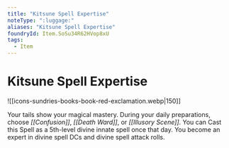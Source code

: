 ```yaml
---
title: "Kitsune Spell Expertise"
noteType: ":luggage:"
aliases: "Kitsune Spell Expertise"
foundryId: Item.SoSu34R62HVop8xU
tags:
  - Item
---
```


# Kitsune Spell Expertise
![[icons-sundries-books-book-red-exclamation.webp|150]]

Your tails show your magical mastery. During your daily preparations, choose _[[Confusion]]_, _[[Death Ward]]_, or _[[Illusory Scene]]_. You can Cast this Spell as a 5th-level divine innate spell once that day. You become an expert in divine spell DCs and divine spell attack rolls.

